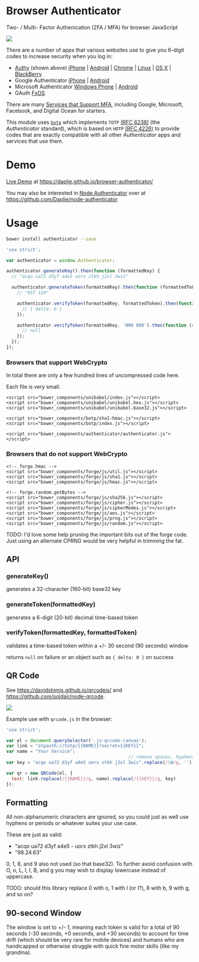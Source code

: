 # Browser Authenticator

Two- / Multi- Factor Authenication (2FA / MFA) for browser JavaScript

![](https://blog.authy.com/assets/posts/authenticator.png)

There are a number of apps that various websites use to give you 6-digit codes to increase security when you log in:

* [Authy](https://www.authy.com/personal/) (shown above) [iPhone](https://itunes.apple.com/us/app/authy/id494168017?mt=8) | [Android](https://play.google.com/store/apps/details?id=com.authy.authy&hl=en) | [Chrome](https://chrome.google.com/webstore/detail/authy/gaedmjdfmmahhbjefcbgaolhhanlaolb?hl=en) | [Linux](https://www.authy.com/personal/) | [OS X](https://www.authy.com/personal/) | [BlackBerry](https://appworld.blackberry.com/webstore/content/38831914/?countrycode=US&lang=en)
* Google Authenticator [iPhone](https://itunes.apple.com/us/app/google-authenticator/id388497605?mt=8) | [Android](https://play.google.com/store/apps/details?id=com.google.android.apps.authenticator2&hl=en)
* Microsoft Authenticator [Windows Phone](https://www.microsoft.com/en-us/store/apps/authenticator/9wzdncrfj3rj) | [Android](https://play.google.com/store/apps/details?id=com.microsoft.msa.authenticator)
* GAuth [FxOS](https://marketplace.firefox.com/app/gauth/)

There are many [Services that Support MFA](http://lifehacker.com/5938565/heres-everywhere-you-should-enable-two-factor-authentication-right-now),
including Google, Microsoft, Facebook, and Digital Ocean for starters.

This module uses [`botp`](https://github.com/Daplie/botp) which implements `TOTP` [(RFC 6238)](https://www.ietf.org/rfc/rfc6238.txt)
(the *Authenticator* standard), which is based on `HOTP` [(RFC 4226)](https://www.ietf.org/rfc/rfc4226.txt)
to provide codes that are exactly compatible with all other *Authenticator* apps and services that use them.

Demo
====

[Live Demo](https://daplie.github.io/browser-authenticator/) at <https://daplie.github.io/browser-authenticator/>

You may also be interested in [Node Authenticator](https://github.com/Daplie/node-authenticator) over at <https://github.com/Daplie/node-authenticator>

Usage
=====

```bash
bower install authenticator --save
```

```javascript
'use strict';

var authenticator = window.Authenticator;

authenticator.generateKey().then(function (formattedKey) {
  // "acqo ua72 d3yf a4e5 uorx ztkh j2xl 3wiz"

  authenticator.generateToken(formattedKey).then(function (formattedToken) {
    // "957 124"

    authenticator.verifyToken(formattedKey, formattedToken).then(function (result) {
      // { delta: 0 }
    });

    authenticator.verifyToken(formattedKey, '000 000').then(function (result) {
      // null
    });
  });
});
```

### Browsers that support WebCrypto

In total there are only a few hundred lines of uncompressed code here.

Each file is very small.

```
<script src="bower_components/unibabel/index.js"></script>
<script src="bower_components/unibabel/unibabel.hex.js"></script>
<script src="bower_components/unibabel/unibabel.base32.js"></script>

<script src="bower_components/botp/sha1-hmac.js"></script>
<script src="bower_components/botp/index.js"></script>

<script src="bower_components/authenticator/authenticator.js"></script>
```

### Browsers that do not support WebCrypto

```
<!-- forge.hmac -->
<script src="bower_components/forge/js/util.js"></script>
<script src="bower_components/forge/js/sha1.js"></script>
<script src="bower_components/forge/js/hmac.js"></script>

<!-- forge.random.getBytes -->
<script src="bower_components/forge/js/sha256.js"></script>
<script src="bower_components/forge/js/cipher.js"></script>
<script src="bower_components/forge/js/cipherModes.js"></script>
<script src="bower_components/forge/js/aes.js"></script>
<script src="bower_components/forge/js/prng.js"></script>
<script src="bower_components/forge/js/random.js"></script>
```

TODO: I'd love some help pruning the important bits out of the forge code.
Just using an alternate CPRNG would be very helpful in trimming the fat.

## API

### generateKey()

generates a 32-character (160-bit) base32 key

### generateToken(formattedKey)

generates a 6-digit (20-bit) decimal time-based token

### verifyToken(formattedKey, formattedToken)

validates a time-based token within a +/- 30 second (90 seconds) window

returns `null` on failure or an object such as `{ delta: 0 }` on success

QR Code
-------

See <https://davidshimjs.github.io/qrcodejs/> and <https://github.com/soldair/node-qrcode>.

![](http://cdn9.howtogeek.com/wp-content/uploads/2014/10/sshot-7-22.png)

Example use with `qrcode.js` in the browser:

```javascript
'use strict';

var el = document.querySelector('.js-qrcode-canvas');
var link = "otpauth://totp/{{NAME}}?secret={{KEY}}";
var name = "Your Service";
                                              // remove spaces, hyphens, equals, whatever
var key = "acqo ua72 d3yf a4e5 uorx ztkh j2xl 3wiz".replace(/\W/g, '').toLowerCase();

var qr = new QRCode(el, {
  text: link.replace(/{{NAME}}/g, name).replace(/{{KEY}}/g, key)
});
```

Formatting
----------

All non-alphanumeric characters are ignored, so you could just as well use hyphens
or periods or whatever suites your use case.

These are just as valid:

* "acqo ua72 d3yf a4e5 - uorx ztkh j2xl 3wiz"
* "98.24.63"

0, 1, 8, and 9 also not used (so that base32).
To further avoid confusion with O, o, L, l, I, B, and g
you may wish to display lowercase instead of uppercase.

TODO: should this library replace 0 with o, 1 with l (or I?), 8 with b, 9 with g, and so on?

90-second Window
----------------

The window is set to +/- 1, meaning each token is valid for a total of 90 seconds
(-30 seconds, +0 seconds, and +30 seconds)
to account for time drift (which should be very rare for mobile devices)
and humans who are handicapped or otherwise struggle with quick fine motor skills (like my grandma).
